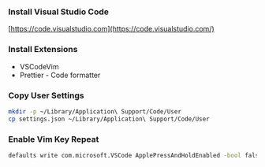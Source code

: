 ### Install Visual Studio Code

[https://code.visualstudio.com](https://code.visualstudio.com/)

### Install Extensions

- VSCodeVim
- Prettier - Code formatter

### Copy User Settings

```bash
mkdir -p ~/Library/Application\ Support/Code/User
cp settings.json ~/Library/Application\ Support/Code/User
```

### Enable Vim Key Repeat

```bash
defaults write com.microsoft.VSCode ApplePressAndHoldEnabled -bool false
```
